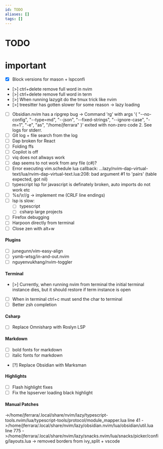 ```yaml
---
id: TODO
aliases: []
tags: []
---
```

# TODO

# important
- [x] Block versions for mason + lspconfi
- [>] ctrl+delete remove full word in nvim
- [>] ctrl+delete remove full word in term
- [>] When running lazygit do the tmux trick like nvim
- [>] treesitter has gotten slower for some reason -> lazy loading
- [ ] Obsidian.nvim has a ripgrep bug -> Command 'rg' with args '{ "--no-config", "--type=md", "--json", "--fixed-strings", "--ignore-case", "-m=1", "-e", "as", "/home/jferrara" }' exited with non-zero code 2. See logs for stderr.
- [ ] Git log + file search from the log
- [ ] Dap broken for React 
- [ ] Folding ffs
- [ ] Copilot is off 
- [ ] viq does not allways work 
- [ ] dap seems to not work from any file (c#)? 
- [ ] Error executing vim.schedule lua callback: ...lazy/nvim-dap-virtual-text/lua/nvim-dap-virtual-text.lua:208: bad argument #1 to 'pairs' (table expected, got nil)
- [ ] typescript lsp for javascript is definately broken, auto imports do not work etc
- [ ] %s/\r//g  -> implement me (CRLF line endings)
- [ ] lsp is slow:
	- [ ] typescript
	- [ ] csharp large projects
- [ ] Firefox debugging 
- [ ] Harpoon directly from terminal 
- [ ] Close zen with alt+w 

#### Plugins
- [ ] junegunn/vim-easy-align
- [ ] ysmb-wtsg/in-and-out.nvim
- [ ] nguyenvukhang/nvim-toggler

#### Terminal
- [>] Currently, when running nvim from terminal the initial terminal instance dies, but it should restore if term instance is open
- [ ] When in terminal ctrl+c must send the char to terminal 
- [ ] Better zsh completion

#### Csharp
- [ ] Replace Omnisharp with Roslyn LSP 

#### Markdown
- [ ] bold fonts for markdown
- [ ] italic fonts for markdown 
- [?] Replace Obsidian with Marksman

#### Highlights
- [ ] Flash highlight fixes
- [ ] Fix the lspserver loading black highlight

#### Manual Patches
->/home/jferrara/.local/share/nvim/lazy/typescript-tools.nvim/lua/typescript-tools/protocol/module_mapper.lua line 41
->/home/jferrara/.local/share/nvim/lazy/obsidian.nvim/lua/obsidian/util.lua line 775
->/home/jferrara/.local/share/nvim/lazy/snacks.nvim/lua/snacks/picker/config/layouts.lua -> removed borders from ivy_split + vscode
